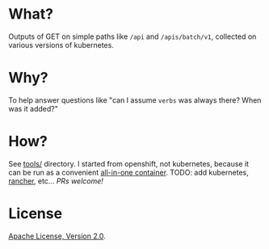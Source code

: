 # What?

Outputs of GET on simple paths like `/api` and `/apis/batch/v1`, collected on various versions of kubernetes.

# Why?

To help answer questions like "can I assume `verbs` was always there? When was it added?"

# How?

See [tools/](tools/) directory.
I started from openshift, not kubernetes, because it can be run as a convenient [all-in-one container](https://docs.openshift.org/3.7/getting_started/administrators.html#running-in-a-docker-container).
TODO: add kubernetes, [rancher](rancher.com), etc...
*PRs welcome!*

# License

[Apache License, Version 2.0](http://www.apache.org/licenses/).
